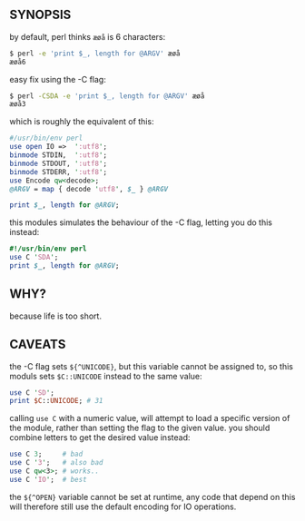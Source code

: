 ## SYNOPSIS

by default, perl thinks `æøå` is 6 characters:

```sh
$ perl -e 'print $_, length for @ARGV' æøå
æøå6
```

easy fix using the -C flag:

```sh
$ perl -CSDA -e 'print $_, length for @ARGV' æøå
æøå3
```

which is roughly the equivalent of this:

```perl
#/usr/bin/env perl
use open IO =>  ':utf8';
binmode STDIN,  ':utf8';
binmode STDOUT, ':utf8';
binmode STDERR, ':utf8';
use Encode qw<decode>;
@ARGV = map { decode 'utf8', $_ } @ARGV

print $_, length for @ARGV;
```

this modules simulates the behaviour of the -C  flag, letting you do this
instead:

```perl
#!/usr/bin/env perl
use C 'SDA';
print $_, length for @ARGV;
```

## WHY?

because life is too short.

## CAVEATS

the -C flag sets `${^UNICODE}`, but this variable cannot be assigned to, so
this moduls sets `$C::UNICODE` instead to the same value:

```perl
use C 'SD';
print $C::UNICODE; # 31
```

calling `use C` with a numeric value, will attempt to load a specific version
of the module, rather than setting the flag to the given value. you should
combine letters to get the desired value instead:

```perl
use C 3;     # bad
use C '3';   # also bad
use C qw<3>; # works..
use C 'IO';  # best
```

the `${^OPEN}` variable cannot be set at runtime, any code that depend on this
will therefore still use the default encoding for IO operations.

